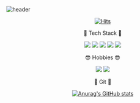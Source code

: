
![header](https://capsule-render.vercel.app/api?type=soft&height=150&section=header&text=JiwooJeong🇰🇷&fontSize=50&animation=twinkling&fontColor=ffffff)

<div>

  <div align=center>
  



[![Hits](https://hits.seeyoufarm.com/api/count/incr/badge.svg?url=https%3A%2F%2Fgithub.com%2FjiwooIncludeJeong&count_bg=%23123456&title_bg=%23555555&icon=&icon_color=%23E7E7E7&title=hits&edge_flat=false)](https://hits.seeyoufarm.com)
	
  </div>

<div align=center>	
    🤖 Tech Stack 🤖

</div>

  <div align=center>
 
  

  <img src="https://img.shields.io/badge/JavaScript-ffb13b?style=flat-square&logo=javascript&logoColor=white"/></a>
  <img src="https://img.shields.io/badge/TypeScript-3178C6?style=flat-square&logo=TypeScript&logoColor=white"/></a>
  <img src="https://img.shields.io/badge/ReactNative-61DAFB?style=flat-square&logo=React&logoColor=white"/></a>
  <img src="https://img.shields.io/badge/React-61DAFB?style=flat-square&logo=React&logoColor=white"/></a>
  <img src="https://img.shields.io/badge/NextJS-61DAFB?style=flat-square&logo=NextJS&logoColor=white"/></a>

  
  </div>
  <div align=center>	
 😎 Hobbies 😎

</div>
 <div align=center>
 
  

  <img src="https://img.shields.io/badge/WorkOut-000000?style=flat-square&logo=Jordan&logoColor=white"/></a>
  <img src="https://img.shields.io/badge/Krump-0B2C4A?style=flat-square&logo=ActiGraph&logoColor=white"/></a>

  
  </div>

  
  </div>
    <div align=center>	
    👀 Git 👀

</div>
    <div align=center>
  
  [![Anurag's GitHub stats](https://github-readme-stats.vercel.app/api?username=jiwooIncludeJeong&theme=blue-green)](https://github.com/anuraghazra/github-readme-stats)

  
  </div>

